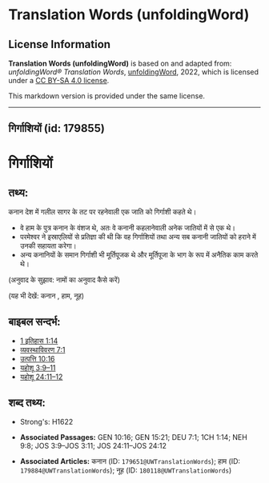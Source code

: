 # Translation Words (unfoldingWord)

## License Information

**Translation Words (unfoldingWord)** is based on and adapted from: _unfoldingWord® Translation Words_, [unfoldingWord](https://unfoldingword.org/utw), 2022, which is licensed under a [CC BY-SA 4.0 license](https://creativecommons.org/licenses/by-sa/4.0/legalcode.en).

This markdown version is provided under the same license.



--------------------------------

## गिर्गाशियों (id: 179855)

गिर्गाशियों
===========

तथ्य:
-----

कनान देश में गलील सागर के तट पर रहनेवाली एक जाति को गिर्गाशी कहते थे।

* वे हाम के पुत्र कनान के वंशज थे, अतः वे कनानी कहलानेवाली अनेक जातियों में से एक थे।
* परमेश्वर ने इस्राएलियों से प्रतिज्ञा की थी कि वह गिर्गाशियों तथा अन्य सब कनानी जातियों को हराने में उनकी सहायता करेगा।
* अन्य कनानियों के समान गिर्गाशी भी मूर्तिपूजक थे और मूर्तिपूजा के भाग के रूप में अनैतिक काम करते थे।

(अनुवाद के सुझाव: नामों का अनुवाद कैसे करें)

(यह भी देखें: कनान , हाम, नूह)

बाइबल सन्दर्भ:
--------------

* [1 इतिहास 1:14](https://ref.ly/1Chr0:0)
* [व्यवस्थाविवरण 7:1](https://ref.ly/Deut7:1)
* [उत्पत्ति 10:16](https://ref.ly/Gen10:16)
* [यहोशू 3:9–11](https://ref.ly/Josh3:9-Josh3:11)
* [यहोशू 24:11–12](https://ref.ly/Josh24:11-Josh24:12)

शब्द तथ्य:
----------

* Strong's: H1622

* **Associated Passages:** GEN 10:16; GEN 15:21; DEU 7:1; 1CH 1:14; NEH 9:8; JOS 3:9–JOS 3:11; JOS 24:11–JOS 24:12
* **Associated Articles:** कनान (ID: `179651@UWTranslationWords`); हाम (ID: `179884@UWTranslationWords`); नूह (ID: `180118@UWTranslationWords`)

